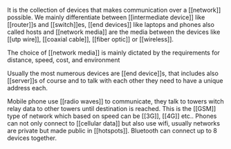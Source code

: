 It is the collection of devices that makes communication over a [[network]] possible. We mainly differentiate between [[intermediate device]] like [[router]]s and [[switch]]es, [[end devices]] like laptops and phones also called hosts and [[network media]] are the media between the devices like [[utp wire]], [[coaxial cable]], [[fiber optic]] or [[wireless]].

The choice of [[network media]] is mainly dictated by the requirements for distance, speed, cost, and environment

Usually the most numerous devices are [[end device]]s, that includes also [[server]]s of course and to talk with each other they need to have a unique address each.

Mobile phone use [[radio waves]] to communicate, they talk to towers witch relay data to other towers until destination is reached. This is the [[GSM]] type of network which based on speed can be [[3G]], [[4G]] etc..
Phones can not only connect to [[cellular data]] but also use wifi, usually networks are private but made public in [[hotspots]].
Bluetooth can connect up to 8 devices together.